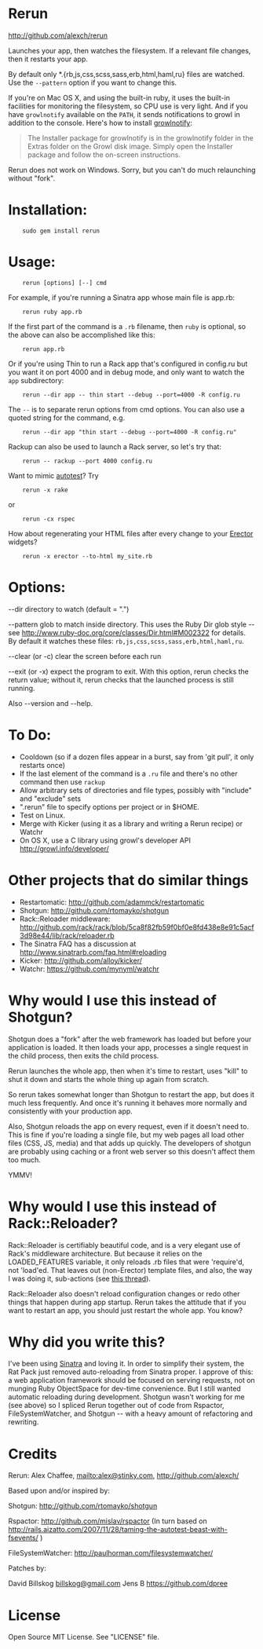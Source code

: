 # Rerun

<http://github.com/alexch/rerun>

Launches your app, then watches the filesystem. If a relevant file
changes, then it restarts your app.

By default only *.{rb,js,css,scss,sass,erb,html,haml,ru} files are watched. Use the
`--pattern` option if you want to change this.

If you're on Mac OS X, and using the built-in ruby,
it uses the built-in facilities for monitoring
the filesystem, so CPU use is very light. And if you have `growlnotify`
available on the `PATH`, it sends notifications to growl in addition to
the console. Here's how to install
[growlnotify](http://growl.info/extras.php#growlnotify):

> The Installer package for growlnotify is in the growlnotify folder in the Extras folder on the Growl disk image. Simply open the Installer package and follow the on-screen instructions.

Rerun does not work on Windows. Sorry, but you can't do much relaunching
without "fork".

# Installation:

        sudo gem install rerun

# Usage: 

        rerun [options] [--] cmd

For example, if you're running a Sinatra app whose main file is
app.rb:

        rerun ruby app.rb
        
If the first part of the command is a `.rb` filename, then `ruby` is
optional, so the above can also be accomplished like this:

        rerun app.rb
        
Or if you're using Thin to run a Rack app that's configured in config.ru
but you want it on port 4000 and in debug mode, and only want to watch
the `app` subdirectory:

        rerun --dir app -- thin start --debug --port=4000 -R config.ru
        
The `--` is to separate rerun options from cmd options. You can also 
use a quoted string for the command, e.g.

        rerun --dir app "thin start --debug --port=4000 -R config.ru"
        
Rackup can also be used to launch a Rack server, so let's try that:

        rerun -- rackup --port 4000 config.ru

Want to mimic [autotest](https://github.com/grosser/autotest)? Try

        rerun -x rake

or

        rerun -cx rspec

How about regenerating your HTML files after every change to your [Erector](http://erector.rubyforge.org) widgets?

        rerun -x erector --to-html my_site.rb

# Options:

--dir directory to watch (default = ".")

--pattern glob to match inside directory. This uses the Ruby Dir glob style -- see <http://www.ruby-doc.org/core/classes/Dir.html#M002322> for details. 
By default it watches these files: `rb,js,css,scss,sass,erb,html,haml,ru`.

--clear (or -c) clear the screen before each run

--exit (or -x) expect the program to exit. With this option, rerun checks the return value; without it, rerun checks that the launched process is still running.

Also --version and --help.

# To Do:

* Cooldown (so if a dozen files appear in a burst, say from 'git pull', it only restarts once)
* If the last element of the command is a `.ru` file and there's no other command then use `rackup`
* Allow arbitrary sets of directories and file types, possibly with "include" and "exclude" sets
* ".rerun" file to specify options per project or in $HOME.
* Test on Linux.
* Merge with Kicker (using it as a library and writing a Rerun recipe) or Watchr
* On OS X, use a C library using growl's developer API <http://growl.info/developer/>

# Other projects that do similar things

* Restartomatic: <http://github.com/adammck/restartomatic>
* Shotgun: <http://github.com/rtomayko/shotgun>
* Rack::Reloader middleware: <http://github.com/rack/rack/blob/5ca8f82fb59f0bf0e8fd438e8e91c5acf3d98e44/lib/rack/reloader.rb>
* The Sinatra FAQ has a discussion at <http://www.sinatrarb.com/faq.html#reloading>
* Kicker: <http://github.com/alloy/kicker/>
* Watchr: <https://github.com/mynyml/watchr>

# Why would I use this instead of Shotgun?

Shotgun does a "fork" after the web framework has loaded but before
your application is loaded. It then loads your app, processes a
single request in the child process, then exits the child process.

Rerun launches the whole app, then when it's time to restart, uses
"kill" to shut it down and starts the whole thing up again from
scratch.

So rerun takes somewhat longer than Shotgun to restart the app, but
does it much less frequently. And once it's running it behaves more
normally and consistently with your production app.

Also, Shotgun reloads the app on every request, even if it doesn't
need to. This is fine if you're loading a single file, but my web
pages all load other files (CSS, JS, media) and that adds up quickly.
The developers of shotgun are probably using caching or a front web
server so this doesn't affect them too much.

YMMV!

# Why would I use this instead of Rack::Reloader?

Rack::Reloader is certifiably beautiful code, and is a very elegant use
of Rack's middleware architecture. But because it relies on the
LOADED_FEATURES variable, it only reloads .rb files that were 'require'd,
not 'load'ed. That leaves out (non-Erector) template files, and also,
the way I was doing it, sub-actions (see
[this thread](http://groups.google.com/group/sinatrarb/browse_thread/thread/7329727a9296e96a#
)).

Rack::Reloader also doesn't reload configuration changes or redo other
things that happen during app startup. Rerun takes the attitude that if
you want to restart an app, you should just restart the whole app. You know?

# Why did you write this?

I've been using [Sinatra](http://sinatrarb.com) and loving it. In order
to simplify their system, the Rat Pack just removed auto-reloading from
Sinatra proper. I approve of this: a web application framework should be
focused on serving requests, not on munging Ruby ObjectSpace for
dev-time convenience. But I still wanted automatic reloading during
development. Shotgun wasn't working for me (see above) so I spliced
Rerun together out of code from Rspactor, FileSystemWatcher, and Shotgun
-- with a heavy amount of refactoring and rewriting.

# Credits

Rerun: Alex Chaffee, <mailto:alex@stinky.com>, <http://github.com/alexch/>

Based upon and/or inspired by:

Shotgun: <http://github.com/rtomayko/shotgun>

Rspactor: <http://github.com/mislav/rspactor>
(In turn based on http://rails.aizatto.com/2007/11/28/taming-the-autotest-beast-with-fsevents/ )

FileSystemWatcher: <http://paulhorman.com/filesystemwatcher/>

Patches by:

David Billskog <billskog@gmail.com>
Jens B <https://github.com/dpree>

# License

Open Source MIT License. See "LICENSE" file.
